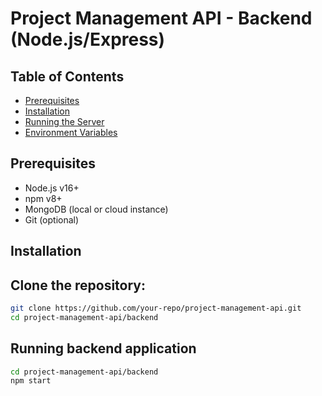 # Project Management API - Backend (Node.js/Express)

## Table of Contents
- [Prerequisites](#prerequisites)
- [Installation](#installation)
- [Running the Server](#running-the-server)
- [Environment Variables](#environment-variables)

## Prerequisites

- Node.js v16+
- npm v8+
- MongoDB (local or cloud instance)
- Git (optional)

## Installation

## Clone the repository:
   ```bash
   git clone https://github.com/your-repo/project-management-api.git
   cd project-management-api/backend
   ```
##  Running backend application

```bash
cd project-management-api/backend
npm start
```
